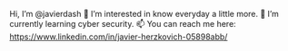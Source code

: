Hi, I’m @javierdash
👀 I’m interested in know everyday a little more.
🌱 I’m currently learning cyber security.
📫 You can reach me here: https://www.linkedin.com/in/javier-herzkovich-05898abb/

